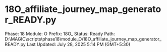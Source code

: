 # 18O_affiliate_journey_map_generator_READY.py

Phase: 18
Module: O
Prefix: 18O_
Status: Ready
Path: D:\MAGIC\scripts\phase18\module_O\18O_affiliate_journey_map_generator_READY.py
Last Updated: July 28, 2025 5:14 PM (GMT+5:30)